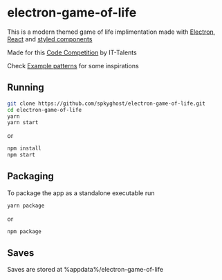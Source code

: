 # electron-game-of-life

This is a modern themed game of life implimentation made with [Electron], [React] and [styled components]

Made for this [Code Competition] by IT-Talents

Check [Example patterns] for some inspirations

## Running

```bash
git clone https://github.com/spkyghost/electron-game-of-life.git
cd electron-game-of-life
yarn
yarn start
```
or
```bash
npm install
npm start
```

## Packaging

To package the app as a standalone executable run

```bash
yarn package
```
or
```bash
npm package
```

## Saves

Saves are stored at %appdata%/electron-game-of-life

[Code Competition]: https://www.it-talents.de/foerderung/code-competition/code-competition-05-2018
[React]: https://facebook.github.io/react/ 
[Electron]: http://electron.atom.io/ 
[styled components]: https://github.com/styled-components/styled-components
[Example patterns]: https://en.wikipedia.org/wiki/Conway%27s_Game_of_Life#Examples_of_patterns 
